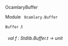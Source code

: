 OcamlaryBuffer

 Module `` Ocamlary.Buffer`` 


`` Buffer
`` .t

<a id="val-f"></a>
###### &nbsp; val f : Stdlib.Buffer.t -> unit

